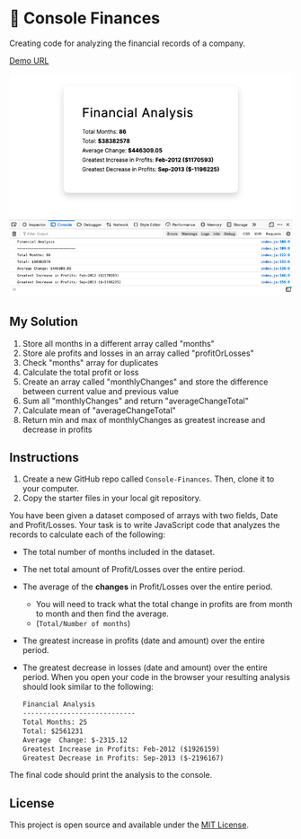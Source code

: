 # :file_folder: Console Finances
Creating code for analyzing the financial records of a company.

[Demo URL](https://wisethee.github.io/console-finances/)

![Screenshot](https://github.com/wisethee/console-finances/blob/main/assets/cover.jpg?raw=true)


## My Solution
1. Store all months in a different array called "months"
2. Store ale profits and losses in an array called "profitOrLosses"
3. Check "months" array for duplicates
4. Calculate the total profit or loss
5. Create an array called "monthlyChanges" and store the difference between current value and previous value
6. Sum all "monthlyChanges" and return "averageChangeTotal"
7. Calculate mean of "averageChangeTotal"
8. Return min and max of monthlyChanges as greatest increase and decrease in profits


## Instructions
1. Create a new GitHub repo called `Console-Finances`. Then, clone it to your computer.
2. Copy the starter files in your local git repository.

You have been given a dataset composed of arrays with two fields, Date and Profit/Losses.
Your task is to write JavaScript code that analyzes the records to calculate each of the following:
* The total number of months included in the dataset.
* The net total amount of Profit/Losses over the entire period.
* The average of the **changes** in Profit/Losses over the entire period.
  * You will need to track what the total change in profits are from month to month and then find the average.
  * (`Total/Number of months`)
* The greatest increase in profits (date and amount) over the entire period.
* The greatest decrease in losses (date and amount) over the entire period.
When you open your code in the browser your resulting analysis should look similar to the following:

  ```text
  Financial Analysis
  ----------------------------
  Total Months: 25
  Total: $2561231
  Average  Change: $-2315.12
  Greatest Increase in Profits: Feb-2012 ($1926159)
  Greatest Decrease in Profits: Sep-2013 ($-2196167)
  ```

The final code should print the analysis to the console.

## License
This project is open source and available under the [MIT License](LICENSE.md).